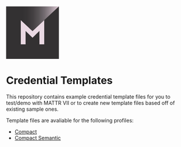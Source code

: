 [![MATTR](/docs/assets/mattr-logo-square.svg)](https://github.com/mattrglobal)

# Credential Templates

This repository contains example credential template files for you to test/demo with MATTR VII or to create new template files based off of existing sample ones.

Template files are avaliable for the following profiles:

- [Compact](./compact/)
- [Compact Semantic](./compact-semantic/)
